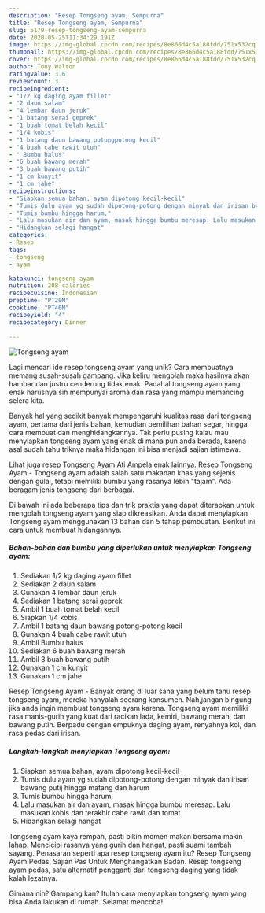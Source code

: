 ```yaml
---
description: "Resep Tongseng ayam, Sempurna"
title: "Resep Tongseng ayam, Sempurna"
slug: 5179-resep-tongseng-ayam-sempurna
date: 2020-05-25T11:34:29.191Z
image: https://img-global.cpcdn.com/recipes/8e866d4c5a188fdd/751x532cq70/tongseng-ayam-foto-resep-utama.jpg
thumbnail: https://img-global.cpcdn.com/recipes/8e866d4c5a188fdd/751x532cq70/tongseng-ayam-foto-resep-utama.jpg
cover: https://img-global.cpcdn.com/recipes/8e866d4c5a188fdd/751x532cq70/tongseng-ayam-foto-resep-utama.jpg
author: Tony Walton
ratingvalue: 3.6
reviewcount: 3
recipeingredient:
- "1/2 kg daging ayam fillet"
- "2 daun salam"
- "4 lembar daun jeruk"
- "1 batang serai geprek"
- "1 buah tomat belah kecil"
- "1/4 kobis"
- "1 batang daun bawang potongpotong kecil"
- "4 buah cabe rawit utuh"
- " Bumbu halus"
- "6 buah bawang merah"
- "3 buah bawang putih"
- "1 cm kunyit"
- "1 cm jahe"
recipeinstructions:
- "Siapkan semua bahan, ayam dipotong kecil-kecil"
- "Tumis dulu ayam yg sudah dipotong-potong dengan minyak dan irisan bawang putij hingga matang dan harum"
- "Tumis bumbu hingga harum,"
- "Lalu masukan air dan ayam, masak hingga bumbu meresap. Lalu masukan kobis dan terakhir cabe rawit dan tomat"
- "Hidangkan selagi hangat"
categories:
- Resep
tags:
- tongseng
- ayam

katakunci: tongseng ayam 
nutrition: 208 calories
recipecuisine: Indonesian
preptime: "PT20M"
cooktime: "PT46M"
recipeyield: "4"
recipecategory: Dinner

---
```



![Tongseng ayam](https://img-global.cpcdn.com/recipes/8e866d4c5a188fdd/751x532cq70/tongseng-ayam-foto-resep-utama.jpg)

Lagi mencari ide resep tongseng ayam yang unik? Cara membuatnya memang susah-susah gampang. Jika keliru mengolah maka hasilnya akan hambar dan justru cenderung tidak enak. Padahal tongseng ayam yang enak harusnya sih mempunyai aroma dan rasa yang mampu memancing selera kita.

Banyak hal yang sedikit banyak mempengaruhi kualitas rasa dari tongseng ayam, pertama dari jenis bahan, kemudian pemilihan bahan segar, hingga cara membuat dan menghidangkannya. Tak perlu pusing kalau mau menyiapkan tongseng ayam yang enak di mana pun anda berada, karena asal sudah tahu triknya maka hidangan ini bisa menjadi sajian istimewa.

Lihat juga resep Tongseng Ayam Ati Ampela enak lainnya. Resep Tongseng Ayam - Tongseng ayam adalah salah satu makanan khas yang sejenis dengan gulai, tetapi memiliki bumbu yang rasanya lebih &#34;tajam&#34;. Ada beragam jenis tongseng dari berbagai.


Di bawah ini ada beberapa tips dan trik praktis yang dapat diterapkan untuk mengolah tongseng ayam yang siap dikreasikan. Anda dapat menyiapkan Tongseng ayam menggunakan 13 bahan dan 5 tahap pembuatan. Berikut ini cara untuk membuat hidangannya.

<!--inarticleads1-->

##### Bahan-bahan dan bumbu yang diperlukan untuk menyiapkan Tongseng ayam:

1. Sediakan 1/2 kg daging ayam fillet
1. Sediakan 2 daun salam
1. Gunakan 4 lembar daun jeruk
1. Sediakan 1 batang serai geprek
1. Ambil 1 buah tomat belah kecil
1. Siapkan 1/4 kobis
1. Ambil 1 batang daun bawang potong-potong kecil
1. Gunakan 4 buah cabe rawit utuh
1. Ambil  Bumbu halus
1. Sediakan 6 buah bawang merah
1. Ambil 3 buah bawang putih
1. Gunakan 1 cm kunyit
1. Gunakan 1 cm jahe


Resep Tongseng Ayam - Banyak orang di luar sana yang belum tahu resep tongseng ayam, mereka hanyalah seorang konsumen. Nah,jangan bingung jika anda ingin membuat tongseng ayam karena. Tongseng ayam memiliki rasa manis-gurih yang kuat dari racikan lada, kemiri, bawang merah, dan bawang putih. Berpadu dengan empuknya daging ayam, renyahnya kol, dan rasa pedas dari irisan. 

<!--inarticleads2-->

##### Langkah-langkah menyiapkan Tongseng ayam:

1. Siapkan semua bahan, ayam dipotong kecil-kecil
1. Tumis dulu ayam yg sudah dipotong-potong dengan minyak dan irisan bawang putij hingga matang dan harum
1. Tumis bumbu hingga harum,
1. Lalu masukan air dan ayam, masak hingga bumbu meresap. Lalu masukan kobis dan terakhir cabe rawit dan tomat
1. Hidangkan selagi hangat


Tongseng ayam kaya rempah, pasti bikin momen makan bersama makin lahap. Mencicipi rasanya yang gurih dan hangat, pasti suami tambah sayang. Penasaran seperti apa resep tongseng ayam itu? Resep Tongseng Ayam Pedas, Sajian Pas Untuk Menghangatkan Badan. Resep tongseng ayam pedas, satu alternatif pengganti dari tongseng daging yang tidak kalah lezatnya. 

Gimana nih? Gampang kan? Itulah cara menyiapkan tongseng ayam yang bisa Anda lakukan di rumah. Selamat mencoba!
